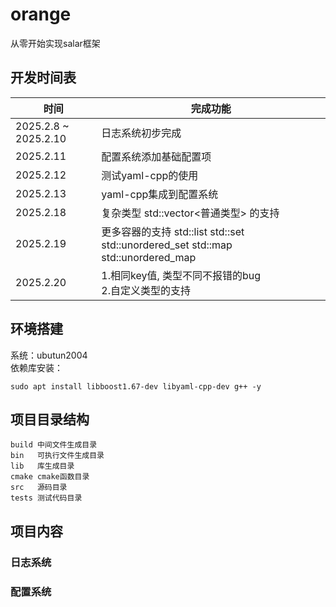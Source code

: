 # orange
从零开始实现salar框架

## 开发时间表
| 时间 | 完成功能 |
| ---  | --- |
| 2025.2.8 ~ 2025.2.10| 日志系统初步完成 |
| 2025.2.11 | 配置系统添加基础配置项 |
| 2025.2.12 | 测试yaml-cpp的使用 |
| 2025.2.13 | yaml-cpp集成到配置系统 |
| 2025.2.18 | 复杂类型 std::vector<普通类型> 的支持 |
| 2025.2.19 | 更多容器的支持 std::list std::set std::unordered_set std::map std::unordered_map |
| 2025.2.20 | 1.相同key值, 类型不同不报错的bug <br> 2.自定义类型的支持 |

## 环境搭建
系统：ubutun2004  
依赖库安装：
``` shell
sudo apt install libboost1.67-dev libyaml-cpp-dev g++ -y
```

## 项目目录结构
``` shell
build 中间文件生成目录
bin   可执行文件生成目录
lib   库生成目录
cmake cmake函数目录
src   源码目录
tests 测试代码目录
```

## 项目内容

### 日志系统

### 配置系统